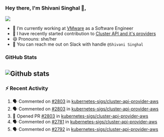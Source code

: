 ### Hey there, I'm Shivani Singhal 👋, 
![](https://komarev.com/ghpvc/?username=shivi28&color=green)

- 🔭 I’m currently working at [VMware](https://tanzu.vmware.com/) as a Software Engineer
- 👯 I have recently started contribution to [Cluster API and it's providers](https://github.com/kubernetes-sigs/cluster-api)
- 😄 Pronouns: she/her
- 💞️ You can reach me out on Slack with handle `@Shivani Singhal` 


### GitHub Stats

![Github stats](https://github-readme-stats.vercel.app/api?username=shivi28&count_private=true&show_icons=true&theme=dark&include_all_commits=true)
---

### :zap: Recent Activity

<!--START_SECTION:activity-->
1. 🗣 Commented on [#2803](https://github.com/kubernetes-sigs/cluster-api-provider-aws/issues/2803) in [kubernetes-sigs/cluster-api-provider-aws](https://github.com/kubernetes-sigs/cluster-api-provider-aws)
2. 🗣 Commented on [#2803](https://github.com/kubernetes-sigs/cluster-api-provider-aws/issues/2803) in [kubernetes-sigs/cluster-api-provider-aws](https://github.com/kubernetes-sigs/cluster-api-provider-aws)
3. 💪 Opened PR [#2803](https://github.com/kubernetes-sigs/cluster-api-provider-aws/pull/2803) in [kubernetes-sigs/cluster-api-provider-aws](https://github.com/kubernetes-sigs/cluster-api-provider-aws)
4. 🗣 Commented on [#2781](https://github.com/kubernetes-sigs/cluster-api-provider-aws/issues/2781) in [kubernetes-sigs/cluster-api-provider-aws](https://github.com/kubernetes-sigs/cluster-api-provider-aws)
5. 🗣 Commented on [#2792](https://github.com/kubernetes-sigs/cluster-api-provider-aws/issues/2792) in [kubernetes-sigs/cluster-api-provider-aws](https://github.com/kubernetes-sigs/cluster-api-provider-aws)
<!--END_SECTION:activity-->

